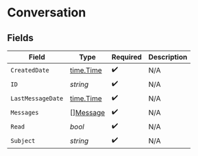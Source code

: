 # Conversation


## Fields

| Field                                       | Type                                        | Required                                    | Description                                 |
| ------------------------------------------- | ------------------------------------------- | ------------------------------------------- | ------------------------------------------- |
| `CreatedDate`                               | [time.Time](https://pkg.go.dev/time#Time)   | :heavy_check_mark:                          | N/A                                         |
| `ID`                                        | *string*                                    | :heavy_check_mark:                          | N/A                                         |
| `LastMessageDate`                           | [time.Time](https://pkg.go.dev/time#Time)   | :heavy_check_mark:                          | N/A                                         |
| `Messages`                                  | [][Message](../../models/shared/message.md) | :heavy_check_mark:                          | N/A                                         |
| `Read`                                      | *bool*                                      | :heavy_check_mark:                          | N/A                                         |
| `Subject`                                   | *string*                                    | :heavy_check_mark:                          | N/A                                         |